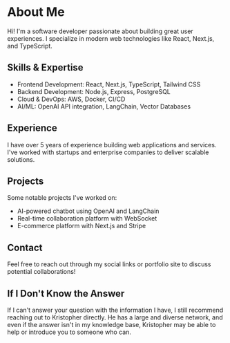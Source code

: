 # About Me

Hi! I'm a software developer passionate about building great user experiences. I specialize in modern web technologies like React, Next.js, and TypeScript.

## Skills & Expertise

- Frontend Development: React, Next.js, TypeScript, Tailwind CSS
- Backend Development: Node.js, Express, PostgreSQL
- Cloud & DevOps: AWS, Docker, CI/CD
- AI/ML: OpenAI API integration, LangChain, Vector Databases

## Experience

I have over 5 years of experience building web applications and services. I've worked with startups and enterprise companies to deliver scalable solutions.

## Projects

Some notable projects I've worked on:
- AI-powered chatbot using OpenAI and LangChain
- Real-time collaboration platform with WebSocket
- E-commerce platform with Next.js and Stripe

## Contact

Feel free to reach out through my social links or portfolio site to discuss potential collaborations!

## If I Don't Know the Answer

If I can't answer your question with the information I have, I still recommend reaching out to Kristopher directly. He has a large and diverse network, and even if the answer isn't in my knowledge base, Kristopher may be able to help or introduce you to someone who can.
